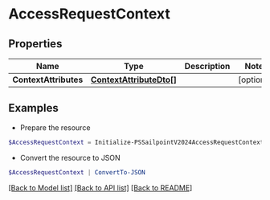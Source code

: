 # AccessRequestContext
## Properties

Name | Type | Description | Notes
------------ | ------------- | ------------- | -------------
**ContextAttributes** | [**ContextAttributeDto[]**](ContextAttributeDto.md) |  | [optional] 

## Examples

- Prepare the resource
```powershell
$AccessRequestContext = Initialize-PSSailpointV2024AccessRequestContext  -ContextAttributes null
```

- Convert the resource to JSON
```powershell
$AccessRequestContext | ConvertTo-JSON
```

[[Back to Model list]](../README.md#documentation-for-models) [[Back to API list]](../README.md#documentation-for-api-endpoints) [[Back to README]](../README.md)

